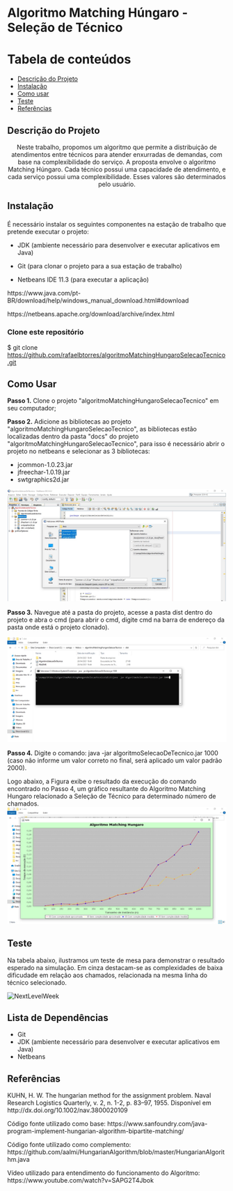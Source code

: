 # Algoritmo Matching Húngaro - Seleção de Técnico

Tabela de conteúdos
=================
<!--ts-->
   * [Descrição do Projeto](#Descrição-do-Projeto)
   * [Instalação](#instalação)
   * [Como usar](#como-usar)
   * [Teste](#teste)
   * [Referências](#referências)
<!--te-->

## Descrição do Projeto

<p align="center"> Neste trabalho, propomos um algoritmo que permite a distribuição de atendimentos entre técnicos para atender enxurradas de demandas, com base na complexibilidade do serviço. A proposta envolve o algoritmo Matching Húngaro. Cada técnico possui uma capacidade de atendimento, e cada serviço possui uma complexibilidade. Esses valores são determinados pelo usuário.

## Instalação </p>

<p>É necessário instalar os seguintes componentes na estação de trabalho que pretende executar o projeto:
  
  * JDK (ambiente necessário para desenvolver e executar aplicativos em Java)
  
  * Git (para clonar o projeto para a sua estação de trabalho)
  
  * Netbeans IDE 11.3 (para executar a aplicação)
</p>

<p>https://www.java.com/pt-BR/download/help/windows_manual_download.html#download</p>
<p>https://netbeans.apache.org/download/archive/index.html</p>

### Clone este repositório
$ git clone <https://github.com/rafaelbtorres/algoritmoMatchingHungaroSelecaoTecnico.git>

## Como Usar

**Passo 1.** Clone o projeto "algoritmoMatchingHungaroSelecaoTecnico" em seu computador;

**Passo 2.** Adicione as bibliotecas ao projeto "algoritmoMatchingHungaroSelecaoTecnico", as bibliotecas estão localizadas dentro da pasta "docs" do projeto "algoritmoMatchingHungaroSelecaoTecnico", para isso é necessário abrir o projeto no netbeans e selecionar as 3 bibliotecas:

* jcommon-1.0.23.jar
* jfreechar-1.0.19.jar
* swtgraphics2d.jar

<img alt="NextLevelWeek" title="#NextLevelWeek" src="https://github.com/rafaelbtorres/algoritmoMatchingHungaroSelecaoTecnico/blob/master/imgs/libs.jpg" />

**Passo 3.** Navegue até a pasta do projeto, acesse a pasta dist dentro do projeto e abra o cmd (para abrir o cmd, digite cmd na barra de endereço da pasta onde está o projeto clonado).

<img alt="NextLevelWeek" title="#NextLevelWeek" src="https://github.com/rafaelbtorres/algoritmoMatchingHungaroSelecaoTecnico/blob/master/imgs/executar.jpg" />

**Passo 4.** Digite o comando: java -jar algoritmoSelecaoDeTecnico.jar 1000 (caso não informe um valor correto no final, será aplicado um valor padrão 2000).

Logo abaixo, a Figura exibe o resultado da execução do comando encontrado no Passo 4, um gráfico resultante do Algoritmo Matching Hungaro relacionado a Seleção de Técnico para determinado número de chamados.
<img alt="NextLevelWeek" title="#NextLevelWeek" src="https://github.com/rafaelbtorres/algoritmoMatchingHungaroSelecaoTecnico/blob/master/imgs/executado.jpg" />

## Teste

<p>Na tabela abaixo, ilustramos um teste de mesa para demonstrar o resultado esperado na simulação. Em cinza destacam-se as complexidades de baixa dificudade em relação aos chamados, relacionada na mesma linha do técnico selecionado.</p>

<img alt="NextLevelWeek" title="#NextLevelWeek" src="https://github.com/rafaelbtorres/algoritmoMathingUngaroSelecaoTecnico/blob/master/imgs/testeDeMesa.png?raw=true" />

## Lista de Dependências

* Git
* JDK (ambiente necessário para desenvolver e executar aplicativos em Java)
* Netbeans


## Referências
<p>KUHN, H. W. The hungarian method for the assignment problem. Naval Research Logistics Quarterly, v. 2, n. 1-2, p. 83–97, 1955. Disponível em http://dx.doi.org/10.1002/nav.3800020109</p>

<p>Código fonte utilizado como base: https://www.sanfoundry.com/java-program-implement-hungarian-algorithm-bipartite-matching/ </p>


<p>Código fonte utilizado como complemento: https://github.com/aalmi/HungarianAlgorithm/blob/master/HungarianAlgorithm.java</p>


<p>Vídeo utilizado para entendimento do funcionamento do Algoritmo: https://www.youtube.com/watch?v=SAPG2T4Jbok</p>

